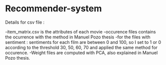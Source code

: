 # Recommender-system

Details for csv file :

-item_matrix.csv is the attributes of each movie
-occurence files contains the ocurrence with the method in Manuel Pozo thesis 
-for the files with sentiment : sentiments for each film are between 0 and 100, so I set to 1 or 0 according to the threshold 30, 50, 60, 70 and applied the same method for occurence.
-Weight files are computed with PCA, also explained in Manuel Pozo thesis.
